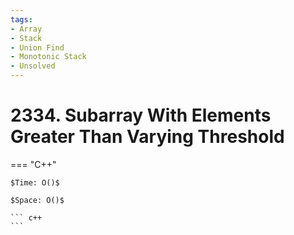 ```yaml
---
tags:
- Array
- Stack
- Union Find
- Monotonic Stack
- Unsolved
---
```



# 2334. Subarray With Elements Greater Than Varying Threshold

=== "C++"

    $Time: O()$

    $Space: O()$

    ``` c++
    ```